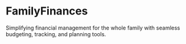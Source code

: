 # FamilyFinances
Simplifying financial management for the whole family with seamless budgeting, tracking, and planning tools.
